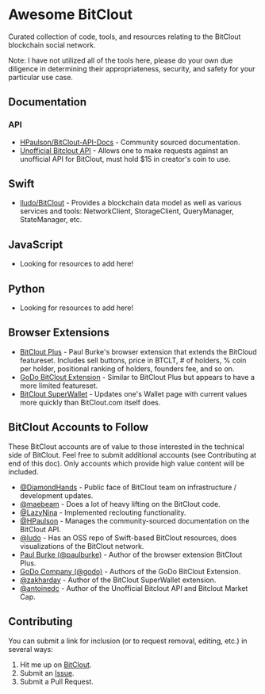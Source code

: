 # Awesome BitClout

Curated collection of code, tools, and resources relating to the BitClout blockchain social network.

Note: I have not utilized all of the tools here, please do your own due diligence in determining their appropriateness, security, and safety for your particular use case.

## Documentation

### API

- [HPaulson/BitClout-API-Docs](https://github.com/HPaulson/BitClout-API-Docs) - Community sourced documentation.
- [Unofficial Bitclout API](https://www.bitcloutapi.net/) - Allows one to make requests against an unofficial API for BitClout, must hold $15 in creator's coin to use.

## Swift

- [lludo/BitClout](https://github.com/lludo/BitClout) - Provides a blockchain data model as well as various services and tools: NetworkClient, StorageClient, QueryManager, StateManager, etc.

## JavaScript

- Looking for resources to add here!

## Python

- Looking for resources to add here!

## Browser Extensions
- [BitClout Plus](https://github.com/iPaulPro/BitCloutPlus) - Paul Burke's browser extension that extends the BitCloud featureset. Includes sell buttons, price in BTCLT, # of holders, % coin per holder, positional ranking of holders, founders fee, and so on.
- [GoDo BitClout Extension](https://github.com/godocompany/bitclout-extension) - Similar to BitClout Plus but appears to have a more limited featureset.
- [BitClout SuperWallet](https://github.com/ZakharDay/bitclout-superwallet) - Updates one's Wallet page with current values more quickly than BitClout.com itself does.

## BitClout Accounts to Follow

These BitClout accounts are of value to those interested in the technical side of BitClout. Feel free to submit additional accounts (see Contributing at end of this doc). Only accounts which provide high value content will be included.

- [@DiamondHands](https://bitclout.com/u/diamondhands) - Public face of BitClout team on infrastructure / development updates.
- [@maebeam](https://bitclout.com/u/maebeam) - Does a lot of heavy lifting on the BitClout code.
- [@LazyNina](https://bitclout.com/u/LazyNina) - Implemented reclouting functionality.
- [@HPaulson](https://bitclout.com/u/HPaulson) - Manages the community-sourced documentation on the BitClout API. 
- [@ludo](https://bitclout.com/u/ludo) - Has an OSS repo of Swift-based BitClout resources, does visualizations of the BitClout network.
- [Paul Burke (@paulburke)](https://bitclout.com/u/paulburke) - Author of the browser extension BitClout Plus.
- [GoDo Company (@godo)](https://bitclout.com/u/GoDo) - Authors of the GoDo BitClout Extension.
- [@zakharday](https://bitclout.com/u/zakharday) - Author of the BitClout SuperWallet extension.
- [@antoinedc](https://bitclout.com/u/antoinedc) - Author of the Unofficial Bitclout API and Bitclout Market Cap.

## Contributing
You can submit a link for inclusion (or to request removal, editing, etc.) in several ways:
1. Hit me up on [BitClout](https://bitclout.com/u/davemackey).
2. Submit an [Issue](https://github.com/davidshq/awesome-bitclout/issues/new).
3. Submit a Pull Request.
